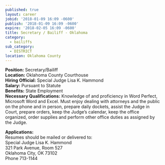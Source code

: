 ```yaml
---
published: true
layout: career
jobid: '2018-01-09 16:09 -0600'
publish: '2018-01-09 16:09 -0600'
expire: '2018-02-05 16:09 -0600'
title: Secretary / Bailiff - Oklahoma
category:
  - bailiffs
sub_category:
  - DISTRICT
location: Oklahoma County
---
```

**Position:** Secretary/Bailiff  
**Location:** Oklahoma County Courthouse  
**Hiring Official:** Special Judge Lisa K. Hammond  
**Salary:** Pursuant to Statute  
**Benefits:** State Employment  
**Necessary Qualifications:** Knowledge of and proficiency in Word Perfect, Microsoft Word and Excel. Must enjoy dealing with attorneys and the public on the phone and in person, prepare daily dockets, assist the Judge in Court, prepare orders, keep the Judge’s calendar, keep the office organized, order supplies and perform other office duties as assigned by the Judge.

**Applications:**   
Resumes should be mailed or delivered to:  
Special Judge Lisa K. Hammond  
321 Park Avenue, Room 527  
Oklahoma City, OK 73102  
Phone 713-1144
